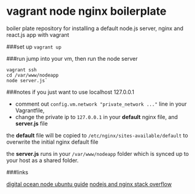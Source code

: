 # vagrant node nginx boilerplate
boiler plate repository for installing a default node.js server, nginx and react.js app with vagrant

###set up
`vagrant up`

###run
jump into your vm, then run the node server
    
    vagrant ssh
    cd /var/www/nodeapp
    node server.js`

###notes
if you just want to use localhost 127.0.0.1 

- comment out `config.vm.network "private_network ..."` line in your Vagrantfile, 
- change the private ip to `127.0.0.1` in your <b>default</b> nginx file, and <b>server.js</b> file

the <b>default</b> file will be copied to `/etc/nginx/sites-available/default` to overwrite the initial nginx default file

the <b>server.js</b> runs in your `/var/www/nodeapp` folder which is synced up to your host as a shared folder.

###links

[digital ocean node ubuntu guide](https://www.digitalocean.com/community/tutorials/how-to-set-up-a-node-js-application-for-production-on-ubuntu-14-04)
[nodejs and nginx stack overflow](http://stackoverflow.com/questions/5009324/node-js-nginx-and-now)
